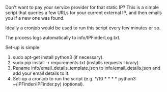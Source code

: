 Don't want to pay your service provider for that static IP? This is a simple script that queries a few URLs for your current external IP, and then emails you if a new one was found.

Ideally a cronjob would be used to run this script every few minutes or so.

The process logs automatically to info/IPFinderLog.txt.

Set-up is simple:

1) sudo apt-get install python3 (if necessary).
2) sudo pip install -r requirements.txt (installs requests library).
3) Rename info/email_details_template.json to info/email_details.json and add your email details to it.
4) Set-up a cronjob to run the script (e.g. */10 * * * * python3 ~/IPFinder/IPFinder.py) (optional).